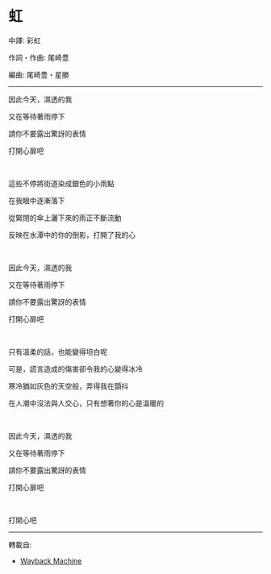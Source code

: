 # 虹

中譯: 彩虹

作詞・作曲: 尾崎豊

編曲: 尾崎豊・星勝

---

因此今天，濕透的我

又在等待著雨停下

請你不要露出驚訝的表情

打開心扉吧

<br>

這些不停將街道染成銀色的小雨點

在我眼中逐漸落下

從緊閉的傘上灑下來的雨正不斷流動

反映在水潭中的你的倒影，打開了我的心

<br>

因此今天，濕透的我

又在等待著雨停下

請你不要露出驚訝的表情

打開心扉吧

<br>

只有溫柔的話，也能變得坦白呢

可是，謊言造成的傷害卻令我的心變得冰冷

寒冷猶如灰色的天空般，弄得我在顫抖

在人潮中沒法與人交心，只有想著你的心是溫暖的

<br>

因此今天，濕透的我

又在等待著雨停下

請你不要露出驚訝的表情

打開心扉吧

<br>

打開心吧

---
轉載自:

- [Wayback Machine](https://web.archive.org/web/20110430114450/http://blog.yam.com/rss.php?blog_id=forgetnot&catid=711255)